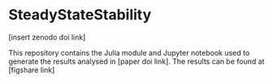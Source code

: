 # SteadyStateStability

[insert zenodo doi link]

This repository contains the Julia module and Jupyter notebook used to generate the results analysed in [paper doi link]. The results can be found at [figshare link]
